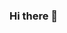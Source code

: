 ### Hi there 👋

<!--
**bhavesh003/bhavesh003** is a ✨ _special_ ✨ repository because its `README.md` (this file) appears on your GitHub profile.

Here are some ideas to get you started:

- 📫 How to reach me: ...
  👨🏻‍💻 LinkedIn : https://www.linkedin.com/in/the-bhavesh-03/
  🍸 Instagram : https://www.instagram.com/the_bhavesh_03/
-->
